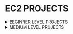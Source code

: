# EC2 PROJECTS

<details>
  <summary>BEGINNER LEVEL PROJECTS</summary>
  <br>
  <ul>
    <li>
      <details>
        <summary>1 -Build a multi-tier web application with EC2, RDS, and S3</summary>
        <ol type="1">
          <li>Create an EC2 instance and install a web server such as Apache or Nginx</li>
          <li>Upload your web application files to an S3 bucket</li>
          <li>Create an RDS instance and configure your database</li>
          <li>Connect your web server to your database and S3 bucket</li>
          <li>Test your application</li>
          <li>If you think that this instructions aren't enough, i have written an article about for you. you can reach it from <a href="https://medium.com/@fatihemreaksoy2002/build-a-multi-tier-web-application-with-ec2-rds-and-s3-3cb141e95ef1">here</a></li>
        </ol>
      </details>
    </li>
    <li>
      <details>
        <summary>2 - Set up a highly available web application using EC2 and Elastic Load Balancing</summary>
        <ol>
          <li>Create an EC2 instance and install a web server such as Apache or Nginx</li>
          <li>Launch multiple EC2 instances and configure them with the same settings as the first instance</li>
          <li>Create an Elastic Load Balancer and add the EC2 instances to the load balancer</li>
          <li>Configure the security group to allow inbound traffic</li>
          <li>Test your application and monitor the health of your EC2 instances and load balancer</li>
        </ol>
      </details>
    </li>
     <li>
      <details>
        <summary>3- Set up a VPN server using EC2 and OpenVPN</summary>
        <ol>
          <li>Create an EC2 instance and install OpenVPN</li>
          <li>Configure the VPN server and generate client certificates and keys</li>
          <li>Install and configure an OpenVPN client on your local computer</li>
          <li>Test the VPN connection and ensure that all traffic is encrypted and routed through the VPN server</li>
          <li>Monitor the VPN server activities and log files for any potential security threats</li>
        </ol>
      </details>
    </li>
    <li>
      <details>
        <summary>4 - Create a scalable auto-scaling group using EC2 and CloudWatch</summary>
        <ol>
          <li>Create an EC2 instance and install a web server such as Apache or Nginx</li>
          <li>Create an Amazon Machine Image (AMI) from the instance</li>
          <li>Configure an auto-scaling group and set up CloudWatch alarms</li>
          <li>Test the auto-scaling group by simulating a high load on the application</li>
          <li>Monitor the scaling activities and the health of the EC2 instances</li>
        </ol>
      </details>
    </li>
  </ul>
</details>





<details>
  <summary>MEDIUM LEVEL PROJECTS</summary>
  <br>
  <ul>
    <li>
      <details>
        <summary>1 -Build a serverless architecture with EC2 and Lambda</summary>
        <ol>
          <li>Create a serverless architecture using Amazon API Gateway, AWS Lambda, and EC2</li>
          <li> Use API Gateway to receive HTTP requests and trigger AWS Lambda functions that run your code</li>
          <li>Use EC2 instances as a way to run your applications in a containerized environment that's isolated from other systems.</li>
        </ol>
      </details>
    </li>
    <li>
      <details>
        <summary>2 - Set up a highly available web application using EC2 and Elastic Load Balancing</summary>
        <ol>
          <li>Create an EC2 instance and install a web server such as Apache or Nginx</li>
          <li>Launch multiple EC2 instances and configure them with the same settings as the first instance</li>
          <li>Create an Elastic Load Balancer and add the EC2 instances to the load balancer</li>
          <li>Configure the security group to allow inbound traffic</li>
          <li>Test your application and monitor the health of your EC2 instances and load balancer</li>
        </ol>
      </details>
    </li>
     <li>
      <details>
        <summary>3- Set up a VPN server using EC2 and OpenVPN</summary>
        <ol>
          <li>Create an EC2 instance and install OpenVPN</li>
          <li>Configure the VPN server and generate client certificates and keys</li>
          <li>Install and configure an OpenVPN client on your local computer</li>
          <li>Test the VPN connection and ensure that all traffic is encrypted and routed through the VPN server</li>
          <li>Monitor the VPN server activities and log files for any potential security threats</li>
        </ol>
      </details>
    </li>
    <li>
      <details>
        <summary>4 - Create a scalable auto-scaling group using EC2 and CloudWatch</summary>
        <ol>
          <li>Create an EC2 instance and install a web server such as Apache or Nginx</li>
          <li>Create an Amazon Machine Image (AMI) from the instance</li>
          <li>Configure an auto-scaling group and set up CloudWatch alarms</li>
          <li>Test the auto-scaling group by simulating a high load on the application</li>
          <li>Monitor the scaling activities and the health of the EC2 instances</li>
        </ol>
      </details>
    </li>
  </ul>
</details>
